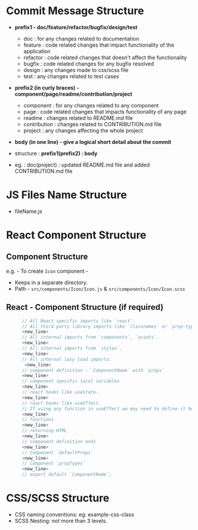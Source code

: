 # Commit Message Structure

- **prefix1 - doc/feature/refactor/bugfix/design/test**

  - doc : for any changes related to documentation
  - feature : code related changes that impact functionality of the application
  - refactor : code related changes that doesn't affect the functionality
  - bugfix : code related changes for any bugfix resolved
  - design : any changes made to css/scss file
  - test : any changes related to test cases

- **prefix2 (in curly braces) - component/page/readme/contribution/project**

  - component : for any changes related to any component
  - page : code related changes that impacts functionality of any page
  - readme : changes related to README.md file
  - contribution : changes related to CONTRIBUTION.md file
  - project : any changes affecting the whole project

- **body (in one line) - give a logical short detail about the commit**

- structure : **prefix1(prefix2) : body**
- eg. : doc(project) : updated README.md file and added CONTRIBUTION.md file

# JS Files Name Structure

- fileName.js

# React Component Structure

## Component Structure

e.g. - To create `Icon` component -

- Keeps in a separate directory.
- Path - `src/components/Icon/Icon.js` & `src/components/Icon/Icon.scss`

## React - Component Structure (if required)

```js
      // All React specific imports like `react`.
      // All third party library imports like `classnames` or `prop-types`.
      <new_line>
      // All internal imports from `components`, `assets`.
      <new_line>
      // All internal imports from `styles`.
      <new_line>
      // All internal lazy load imports.
       <new_line>
      // component definition - `ComponentName` with `props`
      <new_line>
      // component specific local variables
      <new_line>
      // react hooks like useState.
      <new_line>
      // react hooks like useEffect.
      // If using any function in useEffect we may need to define it before.
      <new_line>
      // functions
      <new_line>
      // returning HTML
      <new_line>
      // component definition ends
      <new_line>
      // Component `defaultProps`
      <new_line>
      // Component `propTypes`
      <new_line>
      // export default `ComponentName`;
```

# CSS/SCSS Structure

- CSS naming conventions: eg: example-css-class
- SCSS Nesting: not more than 3 levels.
